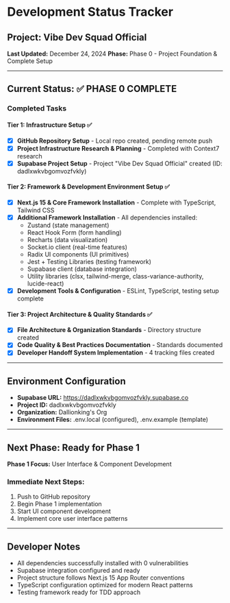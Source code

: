 # Development Status Tracker

## Project: Vibe Dev Squad Official
**Last Updated:** December 24, 2024
**Phase:** Phase 0 - Project Foundation & Complete Setup

---

## Current Status: ✅ PHASE 0 COMPLETE

### Completed Tasks

#### Tier 1: Infrastructure Setup ✅
- [x] **GitHub Repository Setup** - Local repo created, pending remote push
- [x] **Project Infrastructure Research & Planning** - Completed with Context7 research
- [x] **Supabase Project Setup** - Project "Vibe Dev Squad Official" created (ID: dadlxwkvbgomvozfvkly)

#### Tier 2: Framework & Development Environment Setup ✅
- [x] **Next.js 15 & Core Framework Installation** - Complete with TypeScript, Tailwind CSS
- [x] **Additional Framework Installation** - All dependencies installed:
  - Zustand (state management)
  - React Hook Form (form handling)
  - Recharts (data visualization)
  - Socket.io client (real-time features)
  - Radix UI components (UI primitives)
  - Jest + Testing Libraries (testing framework)
  - Supabase client (database integration)
  - Utility libraries (clsx, tailwind-merge, class-variance-authority, lucide-react)
- [x] **Development Tools & Configuration** - ESLint, TypeScript, testing setup complete

#### Tier 3: Project Architecture & Quality Standards ✅
- [x] **File Architecture & Organization Standards** - Directory structure created
- [x] **Code Quality & Best Practices Documentation** - Standards documented
- [x] **Developer Handoff System Implementation** - 4 tracking files created

---

## Environment Configuration
- **Supabase URL:** https://dadlxwkvbgomvozfvkly.supabase.co
- **Project ID:** dadlxwkvbgomvozfvkly
- **Organization:** Dallionking's Org
- **Environment Files:** .env.local (configured), .env.example (template)

---

## Next Phase: Ready for Phase 1
**Phase 1 Focus:** User Interface & Component Development

### Immediate Next Steps:
1. Push to GitHub repository
2. Begin Phase 1 implementation
3. Start UI component development
4. Implement core user interface patterns

---

## Developer Notes
- All dependencies successfully installed with 0 vulnerabilities
- Supabase integration configured and ready
- Project structure follows Next.js 15 App Router conventions
- TypeScript configuration optimized for modern React patterns
- Testing framework ready for TDD approach 